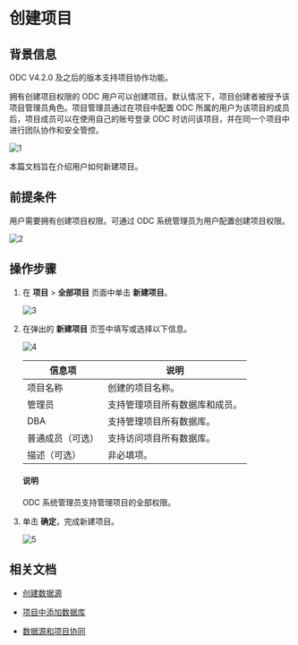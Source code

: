 # 创建项目

## 背景信息

ODC V4.2.0 及之后的版本支持项目协作功能。

拥有创建项目权限的 ODC 用户可以创建项目。默认情况下，项目创建者被授予该项目管理员角色。项目管理员通过在项目中配置 ODC 所属的用户为该项目的成员后，项目成员可以在使用自己的账号登录 ODC 时访问该项目，并在同一个项目中进行团队协作和安全管控。

![1](https://obbusiness-private.oss-cn-shanghai.aliyuncs.com/doc/img/odc/420/quickstart/webodc/project/1.png)

本篇文档旨在介绍用户如何新建项目。

## 前提条件

用户需要拥有创建项目权限。可通过 ODC 系统管理员为用户配置创建项目权限。

![2](https://obbusiness-private.oss-cn-shanghai.aliyuncs.com/doc/img/odc/420/quickstart/webodc/project/2.png)

## 操作步骤

1. 在 **项目** > **全部项目** 页面中单击 **新建项目**。

   ![3](https://obbusiness-private.oss-cn-shanghai.aliyuncs.com/doc/img/odc/420/quickstart/webodc/project/3.png)

2. 在弹出的 **新建项目** 页签中填写或选择以下信息。

   ![4](https://obbusiness-private.oss-cn-shanghai.aliyuncs.com/doc/img/odc/420/quickstart/webodc/project/4.png)

   |信息项|说明|
   |-------------|--------------|
   | 项目名称        | 创建的项目名称。 |
   | 管理员        | 支持管理项目所有数据库和成员。  |
   | DBA        | 支持管理项目所有数据库。|
   | 普通成员（可选）        | 支持访问项目所有数据库。   |
   |描述（可选）|非必填项。|

   <main id="notice" type='explain'>
      <h4>说明</h4>
      <p>ODC 系统管理员支持管理项目的全部权限。</p>
   </main> 

 3. 单击 **确定**，完成新建项目。

    ![5](https://obbusiness-private.oss-cn-shanghai.aliyuncs.com/doc/img/odc/420/quickstart/webodc/project/5.png)

## 相关文档

- [创建数据源](../2.web-odc-quickstart/4.quickstart-create-a-personal-connection.md)

- [项目中添加数据库](../2.web-odc-quickstart/6.quickstart-add-datebase-to-project.md)

- [数据源和项目协同](../../500.connection-management/2.personal-connection-and-project-collaboration.md)